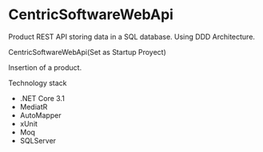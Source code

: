 # CentricSoftwareWebApi
Product REST API storing data in a SQL database. Using DDD Architecture. 

CentricSoftwareWebApi(Set as Startup Proyect)

Insertion of a product. 

Technology stack

- .NET Core 3.1
- MediatR
- AutoMapper
- xUnit
- Moq
- SQLServer
